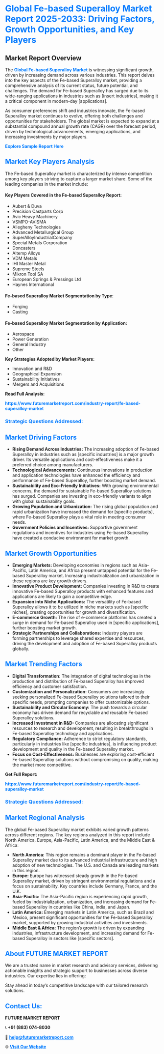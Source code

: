 <h1 style="color: #007BFF;">Global Fe-based Superalloy Market Report 2025-2033: Driving Factors, Growth Opportunities, and Key Players</h1>

<section id="overview">
<h2>Market Report Overview</h2>
<p>The <a href="https://www.futuremarketreport.com/industry-report/fe-based-superalloy-market" style="color: #007BFF; text-decoration: none;"><strong>Global Fe-based Superalloy Market</strong></a> is witnessing significant growth, driven by increasing demand across various industries. This report delves into the key aspects of the Fe-based Superalloy market, providing a comprehensive analysis of its current status, future potential, and challenges. The demand for Fe-based Superalloy has surged due to its wide-ranging applications in industries such as [insert industries], making it a critical component in modern-day [applications].</p>
<p>As consumer preferences shift and industries innovate, the Fe-based Superalloy market continues to evolve, offering both challenges and opportunities for stakeholders. The global market is expected to expand at a substantial compound annual growth rate (CAGR) over the forecast period, driven by technological advancements, emerging applications, and increasing investments by major players.</p>
</section>

<section id="overview">
<p><a href="https://www.futuremarketreport.com/request-sample/reportId=46016" style="color: #007BFF; text-decoration: none;"><strong>Explore Sample Report Here</strong></a></p>
</section>

<section id="key-players">
<h2 style="color: #007BFF;">Market Key Players Analysis</h2>
<p>The Fe-based Superalloy market is characterized by intense competition among key players striving to capture a larger market share. Some of the leading companies in the market include:</p>
<h4>Key Players Covered in the Fe-based Superalloy Report:</h4>
<ul><li>Aubert &amp; Duva</li><li>Precision Castparts Corp</li><li>Avic Heavy Machinery</li><li>VSMPO-AVISMA</li><li>Allegheny Technologies</li><li>Advanced Metallurgical Group</li><li>SuperAlloyIndustrialCompany</li><li>Special Metals Corporation</li><li>Doncasters</li><li>Altemp Alloys</li><li>VDM Metals</li><li>IHI Master Metal</li><li>Supreme Steels</li><li>Mikron Tool SA</li><li>European Springs &amp; Pressings Ltd</li><li>Haynes International</li></ul>
<h4>Fe-based Superalloy Market Segmentation by Type:</h4>
<ul><li>Forging</li><li>Casting</li></ul>

<h4>Fe-based Superalloy Market Segmentation by Application:</h4>
<ul><li>Aerospace</li><li>Power Generation</li><li>General Industry</li><li>Other</li></ul>
<p><strong>Key Strategies Adopted by Market Players:</strong></p>
<ul>
<li>Innovation and R&D</li>
<li>Geographical Expansion</li>
<li>Sustainability Initiatives</li>
<li>Mergers and Acquisitions</li>
</ul>
</section>

<section>
<p><strong>Read Full Analysis: </strong></p><a href="https://www.futuremarketreport.com/industry-report/fe-based-superalloy-market" style="color: #007BFF; text-decoration: none;"><strong>https://www.futuremarketreport.com/industry-report/fe-based-superalloy-market</strong></a>
<h3 style="color: #007BFF;">Strategic Questions Addressed:</h3>
</section>

<section id="driving-factors">
<h2 style="color: #007BFF;">Market Driving Factors</h2>
<ul>
<li><strong>Rising Demand Across Industries:</strong> The increasing adoption of Fe-based Superalloy in industries such as [specific industries] is a major growth driver. Its versatile applications and cost-effectiveness make it a preferred choice among manufacturers.</li>
<li><strong>Technological Advancements:</strong> Continuous innovations in production and application technologies have enhanced the efficiency and performance of Fe-based Superalloy, further boosting market demand.</li>
<li><strong>Sustainability and Eco-Friendly Initiatives:</strong> With growing environmental concerns, the demand for sustainable Fe-based Superalloy solutions has surged. Companies are investing in eco-friendly variants to align with global sustainability goals.</li>
<li><strong>Growing Population and Urbanization:</strong> The rising global population and rapid urbanization have increased the demand for [specific products], where Fe-based Superalloy plays a vital role in meeting consumer needs.</li>
<li><strong>Government Policies and Incentives:</strong> Supportive government regulations and incentives for industries using Fe-based Superalloy have created a conducive environment for market growth.</li>
</ul>
</section>

<section id="growth-opportunities">
<h2 style="color: #007BFF;">Market Growth Opportunities</h2>
<ul>
<li><strong>Emerging Markets:</strong> Developing economies in regions such as Asia-Pacific, Latin America, and Africa present untapped potential for the Fe-based Superalloy market. Increasing industrialization and urbanization in these regions are key growth drivers.</li>
<li><strong>Innovative Product Development:</strong> Companies investing in R&D to create innovative Fe-based Superalloy products with enhanced features and applications are likely to gain a competitive edge.</li>
<li><strong>Expansion into Niche Applications:</strong> The versatility of Fe-based Superalloy allows it to be utilized in niche markets such as [specific niches], creating opportunities for growth and diversification.</li>
<li><strong>E-commerce Growth:</strong> The rise of e-commerce platforms has created a surge in demand for Fe-based Superalloy used in [specific applications], further boosting market growth.</li>
<li><strong>Strategic Partnerships and Collaborations:</strong> Industry players are forming partnerships to leverage shared expertise and resources, driving the development and adoption of Fe-based Superalloy products globally.</li>
</ul>
</section>

<section id="trending-factors">
<h2 style="color: #007BFF;">Market Trending Factors</h2>
<ul>
<li><strong>Digital Transformation:</strong> The integration of digital technologies in the production and distribution of Fe-based Superalloy has improved efficiency and customer satisfaction.</li>
<li><strong>Customization and Personalization:</strong> Consumers are increasingly seeking personalized Fe-based Superalloy solutions tailored to their specific needs, prompting companies to offer customizable options.</li>
<li><strong>Sustainability and Circular Economy:</strong> The push towards a circular economy has driven demand for recyclable and reusable Fe-based Superalloy solutions.</li>
<li><strong>Increased Investment in R&D:</strong> Companies are allocating significant resources to research and development, resulting in breakthroughs in Fe-based Superalloy technology and applications.</li>
<li><strong>Regulatory Compliance:</strong> Adherence to strict regulatory standards, particularly in industries like [specific industries], is influencing product development and quality in the Fe-based Superalloy market.</li>
<li><strong>Focus on Cost-Effectiveness:</strong> Businesses are exploring cost-efficient Fe-based Superalloy solutions without compromising on quality, making the market more competitive.</li>
</ul>
</section>

<section>
<p><strong>Get Full Report: </strong></p><a href="https://www.futuremarketreport.com/industry-report/fe-based-superalloy-market" style="color: #007BFF; text-decoration: none;"><strong>https://www.futuremarketreport.com/industry-report/fe-based-superalloy-market</strong></a>
<h3 style="color: #007BFF;">Strategic Questions Addressed:</h3>
</section>


<section id="regional-analysis">
<h2 style="color: #007BFF;">Market Regional Analysis</h2>
<p>The global Fe-based Superalloy market exhibits varied growth patterns across different regions. The key regions analyzed in this report include North America, Europe, Asia-Pacific, Latin America, and the Middle East & Africa:</p>
<ul>
<li><strong>North America:</strong> This region remains a dominant player in the Fe-based Superalloy market due to its advanced industrial infrastructure and high adoption of new technologies. The U.S. and Canada are leading markets in this region.</li>
<li><strong>Europe:</strong> Europe has witnessed steady growth in the Fe-based Superalloy market, driven by stringent environmental regulations and a focus on sustainability. Key countries include Germany, France, and the U.K.</li>
<li><strong>Asia-Pacific:</strong> The Asia-Pacific region is experiencing rapid growth, fueled by industrialization, urbanization, and increasing demand for Fe-based Superalloy in countries like China, India, and Japan.</li>
<li><strong>Latin America:</strong> Emerging markets in Latin America, such as Brazil and Mexico, present significant opportunities for the Fe-based Superalloy market, supported by growing industrial activities and investments.</li>
<li><strong>Middle East & Africa:</strong> The region’s growth is driven by expanding industries, infrastructure development, and increasing demand for Fe-based Superalloy in sectors like [specific sectors].</li>
</ul>
</section>

<footer>
<h2 style="color: #007BFF;">About FUTURE MARKET REPORT</h2>
<p>We are a trusted name in market research and advisory services, delivering actionable insights and strategic support to businesses across diverse industries. Our expertise lies in offering:</p>

<p>Stay ahead in today’s competitive landscape with our tailored research solutions.</p>

<h2 style="color: #007BFF;">Contact Us:</h2>
<p><strong>FUTURE MARKET REPORT</strong></p>
<p>📞 <strong>+91 (883) 074-8030</strong></p>
<p>📧 <strong><a href="mailto:help@futuremarketreport.com" style="color: #007BFF;">help@futuremarketreport.com</a></strong></p>
<p>🌐 <strong><a href="https://www.futuremarketreport.com/" style="color: #007BFF;">Visit Our Website</a></strong></p>
</footer>
